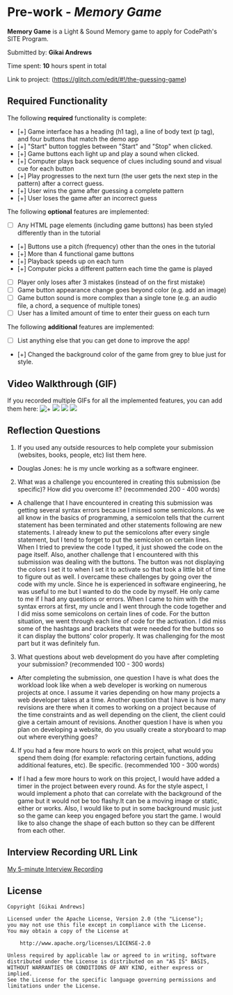 
# Pre-work - *Memory Game*

**Memory Game** is a Light & Sound Memory game to apply for CodePath's SITE Program. 

Submitted by: **Gikai Andrews**

Time spent: **10** hours spent in total

Link to project: (https://glitch.com/edit/#!/the-guessing-game)

## Required Functionality

The following **required** functionality is complete:

* [+] Game interface has a heading (h1 tag), a line of body text (p tag), and four buttons that match the demo app
* [+] "Start" button toggles between "Start" and "Stop" when clicked. 
* [+] Game buttons each light up and play a sound when clicked. 
* [+] Computer plays back sequence of clues including sound and visual cue for each button
* [+] Play progresses to the next turn (the user gets the next step in the pattern) after a correct guess. 
* [+] User wins the game after guessing a complete pattern
* [+] User loses the game after an incorrect guess

The following **optional** features are implemented:

* [ ] Any HTML page elements (including game buttons) has been styled differently than in the tutorial
* [+] Buttons use a pitch (frequency) other than the ones in the tutorial
* [+] More than 4 functional game buttons
* [+] Playback speeds up on each turn
* [+] Computer picks a different pattern each time the game is played
* [ ] Player only loses after 3 mistakes (instead of on the first mistake)
* [ ] Game button appearance change goes beyond color (e.g. add an image)
* [ ] Game button sound is more complex than a single tone (e.g. an audio file, a chord, a sequence of multiple tones)
* [ ] User has a limited amount of time to enter their guess on each turn

The following **additional** features are implemented:

- [ ] List anything else that you can get done to improve the app!
- [+] Changed the background color of the game from grey to blue just for style.
## Video Walkthrough (GIF)

If you recorded multiple GIFs for all the implemented features, you can add them here:
![+](https://media.giphy.com/media/Rtb75XKHyqNaFVUxiY/giphy.gif)
![](gif2-link-here)
![](gif3-link-here)
![](gif4-link-here)

## Reflection Questions
1. If you used any outside resources to help complete your submission (websites, books, people, etc) list them here. 
-  Douglas Jones: he is my uncle working as a software engineer.

2. What was a challenge you encountered in creating this submission (be specific)? How did you overcome it? (recommended 200 - 400 words) 
- A challenge that I have encountered in creating this submission was getting several syntax errors because I missed some semicolons. As we all know in the basics of programming, a semicolon tells that the current statement has been terminated and other statements following are new statements. I already knew to put the semicolons after every single statement, but I tend to forget to put the semicolon on certain lines. When I tried to preview the code I typed, it just showed the code on the page itself. Also, another challenge that I encountered with this submission was dealing with the buttons. The button was not displaying the colors I set it to when I set it to activate so that took a little bit of time to figure out as well. I overcame these challenges by going over the code with my uncle. Since he is experienced in software engineering, he was useful to me but I wanted to do the code by myself. He only came to me if I had any questions or errors. When I came to him with the syntax errors at first, my uncle and I went through the code together and I did miss some semicolons on certain lines of code. For the button situation, we went through each line of code for the  activation. I did miss some of the hashtags and brackets that were needed for the buttons so it can display the buttons’ color properly. It was challenging for the most part but it was definitely fun.

3. What questions about web development do you have after completing your submission? (recommended 100 - 300 words) 
- After completing the submission, one question I have is what does the workload look like when a web developer is working on numerous projects at once. I assume it varies depending on how many projects a web developer takes at a time. Another question that I have is how many revisions are there when it comes to working on a project because of the time constraints and as well depending on the client, the client could give a certain amount of revisions. Another question I have is when you plan on developing a website, do you usually create a storyboard to map out where everything goes?  


4. If you had a few more hours to work on this project, what would you spend them doing (for example: refactoring certain functions, adding additional features, etc). Be specific. (recommended 100 - 300 words) 
- If I had a few more hours to work on this project, I would have added a timer in the project between every round. As for the style aspect, I would implement a photo that can correlate with the background of the game but it would not be too flashy.It can be a moving image or static, either or works. Also, I would like to put in some background music just so the game can keep you engaged before you start the game. I would like to also change the shape of each button so they can be different from each other.



## Interview Recording URL Link

[My 5-minute Interview Recording](https://www.youtube.com/watch?v=uN3gqH3Cuh0)


## License

    Copyright [Gikai Andrews]

    Licensed under the Apache License, Version 2.0 (the "License");
    you may not use this file except in compliance with the License.
    You may obtain a copy of the License at

        http://www.apache.org/licenses/LICENSE-2.0

    Unless required by applicable law or agreed to in writing, software
    distributed under the License is distributed on an "AS IS" BASIS,
    WITHOUT WARRANTIES OR CONDITIONS OF ANY KIND, either express or implied.
    See the License for the specific language governing permissions and
    limitations under the License.
